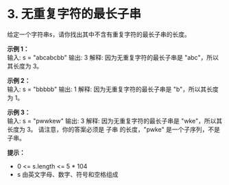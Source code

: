 # 3. 无重复字符的最长子串
给定一个字符串s，请你找出其中不含有重复字符的最长子串的长度。

**示例 1：**  
输入: s = "abcabcbb"
输出: 3 
解释: 因为无重复字符的最长子串是 "abc"，所以其长度为 3。

**示例 2：**  
输入: s = "bbbbb"
输出: 1
解释: 因为无重复字符的最长子串是 "b"，所以其长度为 1。

**示例 3：**  
输入: s = "pwwkew"
输出: 3
解释: 因为无重复字符的最长子串是 "wke"，所以其长度为 3。
     请注意，你的答案必须是 子串 的长度，"pwke" 是一个子序列，不是子串。

**提示：**  
- 0 <= s.length <= 5 * 104
- s 由英文字母、数字、符号和空格组成
